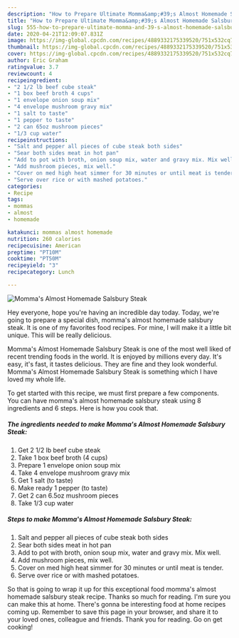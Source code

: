 ```yaml
---
description: "How to Prepare Ultimate Momma&amp;#39;s Almost Homemade Salsbury Steak"
title: "How to Prepare Ultimate Momma&amp;#39;s Almost Homemade Salsbury Steak"
slug: 555-how-to-prepare-ultimate-momma-and-39-s-almost-homemade-salsbury-steak
date: 2020-04-21T12:09:07.831Z
image: https://img-global.cpcdn.com/recipes/4889332175339520/751x532cq70/mommas-almost-homemade-salsbury-steak-recipe-main-photo.jpg
thumbnail: https://img-global.cpcdn.com/recipes/4889332175339520/751x532cq70/mommas-almost-homemade-salsbury-steak-recipe-main-photo.jpg
cover: https://img-global.cpcdn.com/recipes/4889332175339520/751x532cq70/mommas-almost-homemade-salsbury-steak-recipe-main-photo.jpg
author: Eric Graham
ratingvalue: 3.7
reviewcount: 4
recipeingredient:
- "2 1/2 lb beef cube steak"
- "1 box beef broth 4 cups"
- "1 envelope onion soup mix"
- "4 envelope mushroom gravy mix"
- "1 salt to taste"
- "1 pepper to taste"
- "2 can 65oz mushroom pieces"
- "1/3 cup water"
recipeinstructions:
- "Salt and pepper all pieces of cube steak both sides"
- "Sear both sides meat in hot pan"
- "Add to pot with broth, onion soup mix, water and gravy mix. Mix well."
- "Add mushroom pieces, mix well."
- "Cover on med high heat simmer for 30 minutes or until meat is tender."
- "Serve over rice or with mashed potatoes."
categories:
- Recipe
tags:
- mommas
- almost
- homemade

katakunci: mommas almost homemade 
nutrition: 260 calories
recipecuisine: American
preptime: "PT10M"
cooktime: "PT50M"
recipeyield: "3"
recipecategory: Lunch

---
```



![Momma&#39;s Almost Homemade Salsbury Steak](https://img-global.cpcdn.com/recipes/4889332175339520/751x532cq70/mommas-almost-homemade-salsbury-steak-recipe-main-photo.jpg)

Hey everyone, hope you're having an incredible day today. Today, we're going to prepare a special dish, momma&#39;s almost homemade salsbury steak. It is one of my favorites food recipes. For mine, I will make it a little bit unique. This will be really delicious.

Momma&#39;s Almost Homemade Salsbury Steak is one of the most well liked of recent trending foods in the world. It is enjoyed by millions every day. It's easy, it's fast, it tastes delicious. They are fine and they look wonderful. Momma&#39;s Almost Homemade Salsbury Steak is something which I have loved my whole life.




To get started with this recipe, we must first prepare a few components. You can have momma&#39;s almost homemade salsbury steak using 8 ingredients and 6 steps. Here is how you cook that.

<!--inarticleads1-->

##### The ingredients needed to make Momma&#39;s Almost Homemade Salsbury Steak:

1. Get 2 1/2 lb beef cube steak
1. Take 1 box beef broth (4 cups)
1. Prepare 1 envelope onion soup mix
1. Take 4 envelope mushroom gravy mix
1. Get 1 salt (to taste)
1. Make ready 1 pepper (to taste)
1. Get 2 can 6.5oz mushroom pieces
1. Take 1/3 cup water




<!--inarticleads2-->

##### Steps to make Momma&#39;s Almost Homemade Salsbury Steak:

1. Salt and pepper all pieces of cube steak both sides
1. Sear both sides meat in hot pan
1. Add to pot with broth, onion soup mix, water and gravy mix. Mix well.
1. Add mushroom pieces, mix well.
1. Cover on med high heat simmer for 30 minutes or until meat is tender.
1. Serve over rice or with mashed potatoes.




So that is going to wrap it up for this exceptional food momma&#39;s almost homemade salsbury steak recipe. Thanks so much for reading. I'm sure you can make this at home. There's gonna be interesting food at home recipes coming up. Remember to save this page in your browser, and share it to your loved ones, colleague and friends. Thank you for reading. Go on get cooking!
